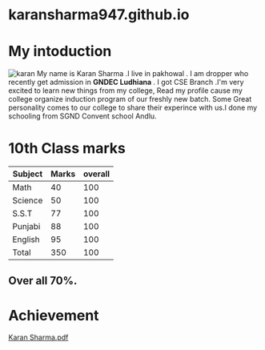 # karansharma947.github.io
# My intoduction
![karan](https://github.com/user-attachments/assets/8da9a33b-64cd-4c81-9e1d-60b4f062c3fa)
My name is Karan Sharma .I live in pakhowal . I am dropper who recently get admission in **GNDEC Ludhiana** . I got CSE Branch .I'm very excited to learn new things from my college, Read my profile cause my college organize induction program of our freshly new batch. Some Great personality comes to our college to share their experince with us.I done my schooling from SGND Convent school Andlu.
# 10th Class marks 
| Subject | Marks | overall |
|---------|-------|---------|
| Math    | 40    | 100     |
| Science | 50    | 100     |
| S.S.T   | 77    | 100     |
| Punjabi | 88    | 100     |
| English | 95    | 100     |
| Total   | 350   | 100     |
## Over all 70%.

# Achievement
[Karan Sharma.pdf](https://github.com/user-attachments/files/16334399/Karan.Sharma.pdf)



